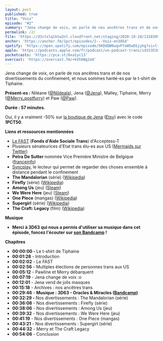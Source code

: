 ```yaml
---
layout: post
published: true
title: "Voix"
episode: "#2"
summary: "Jena change de voix, on parle de nos ancêtres trans et de nos divertissements du confinement, et nous sommes hanté-es par le t-shirt de Tiphaine."
permalink: /2/
file: 'https://d3ctxlq1ktw2nl.cloudfront.net/staging/2020-10-28/132839949-44100-2-6c601e2abd647.m4a'
anchor: 'https://anchor.fm/1pct/episodes/2---Voix-en385d'
spotify: 'https://open.spotify.com/episode/5KDdQW9uqvFYoW5wEGjyhg?si=lt1RVLHmQ0C22H-05ovx_w'
apple: 'https://podcasts.apple.com/fr/podcast/un-podcast-trans/id1535381424#episodeGuid=b7b913ab-e73d-4ada-87dc-c2ec0654750d'
pocketcasts: 'https://pca.st/6xa1yc13'
overcast: 'https://overcast.fm/+kVhXWg1e8'
---
```

<p>Jena change de voix, on parle de nos ancêtres trans et de nos divertissements du confinement, et nous sommes hanté-es par le t-shirt de Tiphaine.</p>

<!--more-->

<p><strong>Présent-es :</strong> Niléane (<a href="https://twitter.com/Nildeala">@Nildeala</a>), Jena (<a href="https://eldritch.cafe/@jena">@Jena</a>), Malley, Tiphaine, Merry (<a href="https://twitter.com/Merry_postfurry">@Merry_postfurry</a>) et Paw (<a href="https://eldritch.cafe/@paw">@Paw</a>).</p>
<p><strong>Durée : 57 minutes.</strong></p>
<p>Oui, il y a vraiment -50% sur <a href="https://www.etsy.com/fr/shop/Polyarmure">la boutique de Jena</a> (<a href="https://www.etsy.com/fr/shop/Polyarmure">Etsy</a>) avec le code <strong>1PCT50</strong>.</p>
<p><strong>Liens et ressources mentionnées</strong></p>
<ul>
 <li><a href="https://www.acceptess-t.com/aide-sociale">Le FAST</a> (<strong>Fonds d'Aide Sociale Trans</strong>) d'Acceptess-T&nbsp;</li>
 <li>Plusieurs sénateurices d'Etat trans élu-es aux US (<a href="https://twitter.com/mermaids_gender/status/1325015138085330946?s=21">Mermaids sur Twitter</a>)&nbsp;</li>
 <li><strong>Petra De Sutter </strong>nommée Vice Première Ministre de Belgique (<a href="https://www.francetvinfo.fr/societe/lgbt/video-petra-de-sutter-une-femme-transgenre-nommee-ministre_4189259.html">franceinfo</a>)</li>
 <li><a href="https://syncplay.pl">Syncplay</a>, le lecteur qui permet de regarder des choses ensemble à distance pendant le confinement&nbsp;</li>
  <li><strong>The Mandalorian</strong> (série) (<a href="https://fr.wikipedia.org/wiki/The_Mandalorian">Wikipedia</a>)</li>
  <li><strong>Firefly</strong> (série) (<a href="https://fr.wikipedia.org/wiki/Firefly_(série_télévisée)">Wikipedia</a>)</li>
  <li><strong>Among Us</strong> (jeu) (<a href="https://store.steampowered.com/app/945360/Among_Us/">Steam</a>)</li>
  <li><strong>We Were Here</strong> (jeu) (<a href="https://store.steampowered.com/app/582500/We_Were_Here/">Steam</a>)</li>
  <li><strong>One Piece</strong> (mangas) (<a href="https://fr.wikipedia.org/wiki/One_Piece">Wikipedia</a>)</li>
  <li><strong>Supergirl</strong> (série) (<a href="https://fr.wikipedia.org/wiki/Supergirl_(série_télévisée)">Wikipedia</a>)</li>
  <li><strong>The Craft: Legacy </strong>(film) (<a href="https://fr.wikipedia.org/wiki/The_Craft_:_Les_Nouvelles_sorcières">Wikipedia</a>)</li>
</ul>
<p><strong>Musique</strong></p>
<ul>
  <li><strong>Merci à 3D63 qui nous a permis d'utiliser sa musique dans cet épisode, foncez l'écouter sur </strong><a href="https://3d63.bandcamp.com/album/analog-hack"><strong>son Bandcamp</strong></a><strong> !</strong></li>
</ul>
<p><strong>Chapitres</strong></p>
<ul>
  <li><strong>00:00:00 - </strong>Le t-shirt de Tiphaine</li>
  <li><strong>00:01:28</strong> - Introduction</li>
  <li><strong>00:02:02</strong> - Le FAST</li>
  <li><strong>00:02:56</strong> - Multiples élections de personnes trans aux US</li>
  <li><strong>00:05:12</strong> - Pawline et Merry débarquent</li>
  <li><strong>00:07:19</strong> - Jena change de voix :o</li>
  <li><strong>00:12:01</strong> - Jena vend de jolis masques</li>
  <li><strong>00:15:18</strong> - Archives : nos ancêtres trans</li>
  <li><strong>00:29:46</strong> - <strong>Musique : 3D63 - Oracles &amp; Miracles (</strong><a href="https://3d63.bandcamp.com/album/analog-hack"><strong>Bandcamp</strong></a><strong>)</strong></li>
  <li><strong>00:32:29 - </strong>Nos divertissements : The Mandalorian (série)</li>
  <li><strong>00:36:08</strong> - Nos divertissements : Firefly (série)</li>
  <li><strong>00:38:06</strong> - Nos divertissements : Among Us (jeu)</li>
  <li><strong>00:39:32</strong> - Nos divertissements : We Were Here (jeu)</li>
  <li><strong>00:41:19</strong> - Nos divertissements : One Piece (mangas)</li>
  <li><strong>00:43:21</strong> - Nos divertissements : Supergirl (série)</li>
  <li><strong>00:44:32</strong> - Merry et The Craft Legacy</li>
  <li><strong>00:54:06</strong> - Conclusion</li>
</ul>

